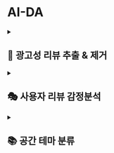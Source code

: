 # AI-DA
<details>
  <summary><h2>📜 광고성 리뷰 추출 & 제거</h2></summary>

### <mark>🎯 목적</mark>

**신뢰할 수 있는 정보 제공**

> SeoulPOT은 실제 방문자들이 작성한 리뷰를 통해 각 가게에 대한 진정한 평판을 반영하고자 함
> 
> 이를 통해 사용자는 보다 신뢰할 수 있는 정보에 기반하여 공간을 선택할 수 있음

<br/>

### <mark>💾 데이터</mark>
**약 200,000,000개의 사용자 공간 리뷰 데이터**

<br/>

### <mark>📃 과정</mark>

**① 리뷰 데이터 준비**

> 20자 이상, SENTIMENT_PARAM(0.5) 이상 데이터 준비 (Unlabeled)

**② 공간별 이상치 리뷰 추출**

> 이전 30일간의 일일 리뷰 수 평균 / 표준편차 계산
> 
> [평균 + OUTLIER_PARAM(2)* 표준편차]
> 
> 위 threshold를 기반으로 이 이상의 일일 리뷰 개수가 나올 경우 이상치 리뷰로 선정

**③ 공간별 이상치 리뷰들간의 유사 리뷰 추출**

> 가게+주소 조합당 tf-idf 벡터의 cosine유사도 계산
> 
> SIMILARITY_PARAM(0.5) 이상의 cosine 유사도를 가진 리뷰들 추출 (Labeling)

<br/>

### <mark>❓ 파라미터 선정 이유</mark>

**SENTIMENT_PARAM(0.5)** : 광고와 걸맞지 않은 가게의 공통된 단점을 걸러냄

**OUTLIER_PARAM(2)** : 기본 이상치 연산시 사용되는 가중치

**SIMILARITY_PARAM(0.5)** : 어순이 바뀌어도 맥락이 비슷한 리뷰를 찾기 위한 값

<br/>

### <mark>⚠️ 문제점</mark>

데이터 약 200,000,000개 중 약 1,400개 추출됨 (0.0007%) → 추가 판단 및 보완 필요

다른 요인으로 인해 리뷰가 많아진 경우도 검토 필요

</details>
<details>
  <summary><h2>🎭 사용자 리뷰 감정분석</summary>

### <mark>🎯 목적</mark>

**공간 평판 파악**

> 리뷰에 담긴 긍정적 및 부정적 피드백은 사용자 선호도를 직접적으로 반영하므로, 분석을 통해 공간의 평판을 파악할 수 있음

**방문 결정 지원**

> 명확한 긍정/부정 평가 시스템을 통해 공간 선택에 대한 자신감을 얻고, 만족도 높은 방문 경험을 할 수 있도록 도움

<br/>

### <mark>💾 데이터</mark>
**약 200,000,000개의 사용자 공간 리뷰 데이터**

<br/>

### <mark>📃 과정</mark>

**① 평가용 데이터셋 구축**

> 평가용 데이터셋 구축 (Human Eval 데이터 라벨링) 
> 
> 리뷰수 3000개 이상 보유 가게 20개 추출 (각기 다른 태그의 가게)
> 
> 리뷰 길이별 개수 비율에 맞추어 가게당 약 200개 랜덤샘플링 (Unlabeled)
> 
> Human Eval 데이터 라벨링 (긍정/부정)
> 
> 라벨링된 데이터들 중 리뷰 길이별 개수 비율에 맞추어 긍정 100개, 부정 100개 리샘플링

**② 학습 데이터 라벨링**

> Mistral-7B-Instruct-v0.1-GGUF (LLM Eval) 데이터 라벨링 수행
> 
> 리뷰수 3000개 이상 보유 가게 20개 추출 (Unlabeled)
> 
> 리뷰 길이별 개수 비율에 맞추어 여러 가게에 걸쳐 약 4300개 데이터 라벨링

**③ 사전학습모델 전이학습**

> labed dataset을 활용하여 전이학습 수행 (약 3500개)
> 
> KoELECTRA 모델에 대해 수행

**④ Labeling**

> 전이학습된 KoElectra를 활용하여 200,000,000개 데이터(Unlabeled) 라벨링 수행
> 
> POS_PARAM(0.9) 이상 긍정, NEG_PARAM(0.1) 이하 부정으로 판단

<br/>

### <mark>❓ 파라미터 선정 이유</mark>
<details>
    <summary>왜 Mistral-7B-Instruct-v0.1-GGUF으로 모든 데이터를 라벨링하지 않을까?</summary>

    다양한 Sentiment Analysis Pre-trained Model:
    - 평균 AUC: 0.7
    - inference 시간: 1초 이내

    LLM을 활용한 Sentiment Analysis:
    - AUC: 0.99
    - inference 시간: 약 120초 (200,000,000개 데이터 셋에 부적합)

    ➡️ LLM을 통해 학습용 데이터 라벨링을 수행한 후 해당 데이터로 사전학습 모델에 전이학습함으로써 모델의 무게와 소요 시간을 줄이자
</details>

<details>
    <summary>왜 KoELECTRA로 모델을 선택했을까?</summary>

    KoBERT:
    - AUC: 0.49 → 0.95
    - inference 시간: 약 0.5초

    KoELECTRA:
    - AUC: 0.50 → 0.98
    - inference 시간: 약 0.2초

    ➡️ 성능이 좋고 시간이 2배 이상 차이 나는 KoELECTRA를 활용하자
</details>


**POS_PARAM(0.9)** : NEG와 대칭으로 맞춤

**NEG_PARAM(0.1)** : FP의 경우 해당 결과로 인해 해당 장소의 평판을 낮출 수 있음 → 주의하여 확실한 부정 리뷰만을 라벨링

<br/>

### <mark>⚠️ 문제점</mark>

POS_PARAM, NEG_PARAM의 타당성 검토 필요 

</details>

<details>
  <summary><h2>📚 공간 테마 분류</summary>


### <mark>🎯 목적</mark>

사용자가 서울을 관광하기 원하는 형태, 목적에 따라 공간을 추천하자! 
가장 일반적으로 수요가 있는 관광 테마를 고려하여 '가족, 연인, 혼놀, 인테리어, 반려동물, 로컬애용, 트렌드, 힐링, 가성비' 이와 같은 9개의 테마를 선정함.

<br/>

### <mark>💾 데이터</mark>
**약 200,000,000개의 사용자 공간 리뷰 데이터**
**약 1300,000개의 공간 데이터**

<br/>

### <mark>📃 과정</mark>

**① 리뷰 데이터 준비**

> 20자 이상, SENTIMENT_PARAM(0.5) 이상 데이터 준비, 리뷰 태그 데이터 준비

**② 테마 키워드 정의**

> 해당 테마를 대표하는 키워드를 사전 형식으로 정의하여 리뷰에서 세어진 단어 빈도수로 가게의 테마를 분류하고자 한다.
>
> 예)
> "가족": ["가족", "아이", "부모님", "어린이", "유아", "가족모임", "가족 외식", "아이와 가기 좋아요", "대화하기 좋아요", "주차하기 편해요","친척·형제", "어머님", "아버님"]
> 
> 

**③ 가중치 계산**

> keyword_weights - 네이버 키워드 태그 선택 인원수 추출
>
> tfidf_weights - TF-IDF 통해 빈도수 처리
>
> length_weight - 길이가 길수록 리뷰의 정확도가 올라가므로 가중치 높게 처리
>
> 

**② 가중치 적용 및 테마 분류**
> 가게 평균의 감정 점수가 0.9 이상(긍정)인 것들만 테마 분류에 포함
>
> 위에서 정한 가중치들 곱으로 카테고리별 가중치 계산
>
> 전체 리뷰 합쳐서 가게 당 테마의 최종 가중치 계산 및 해당 가게의 테마 비율(30-80% 사이만 테마 분류 라벨링) 계산
>
> 


<br/>

### <mark>❓ 파라미터 선정 이유</mark>

**keyword_weights(>5)** : 리뷰가 적은 가게들의 비율 불균형 방지를 위해 5개 이하의 키워드는 무시

**테마 비율(30-80)** : 가게가 테마를 대표하는지 판단하기 위해 쓰이는 파라미터

**SIMILARITY_PARAM(0.9)** : 해당 서비스는 테마에 맞는 공간 '추천' 서비스로 긍정을 나타내는 가게를 뽑기 휘함

<br/>

### <mark>⚠️ 문제점</mark>

1. 상대적 비율의 파라미터로 판단하다 보니 리뷰가 적어 테마 판단이 불가능한 가게 또한 분류됨

2. 분류되는 데이터가 매우 적음 (13만개 중 1500개)

3. 흔히 찾는 테마에 정보가 집중됨(연인,가족)

4. 시간 단축 상 TF-IDF 자체를 긍정의 리뷰들만 계산하게 했는데 분류 정확도 개선 필요


</details>
